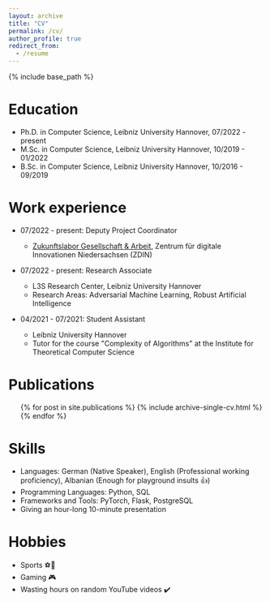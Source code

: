 ```yaml
---
layout: archive
title: "CV"
permalink: /cv/
author_profile: true
redirect_from:
  - /resume
---
```


{% include base_path %}

Education
======
* Ph.D. in Computer Science, Leibniz University Hannover, 07/2022 - present
* M.Sc. in Computer Science, Leibniz University Hannover, 10/2019 - 01/2022
* B.Sc. in Computer Science, Leibniz University Hannover, 10/2016 - 09/2019

Work experience
======

* 07/2022 - present: Deputy Project Coordinator
  * [Zukunftslabor Gesellschaft & Arbeit](https://zdin.de/zukunftslabore/gesellschaft-arbeit), Zentrum für digitale Innovationen Niedersachsen (ZDIN)
  
* 07/2022 - present: Research Associate
  * L3S Research Center, Leibniz University Hannover
  * Research Areas: Adversarial Machine Learning, Robust Artificial Intelligence
  
* 04/2021 - 07/2021: Student Assistant
  * Leibniz University Hannover
  * Tutor for the course "Complexity of Algorithms" at the Institute for Theoretical Computer Science


Publications
======
  <ul>{% for post in site.publications %}
    {% include archive-single-cv.html %}
  {% endfor %}</ul>


Skills
======
* Languages: German (Native Speaker), English (Professional working proficiency), Albanian (Enough for playground insults 👍)
* Programming Languages: Python, SQL
* Frameworks and Tools: PyTorch, Flask, PostgreSQL
* Giving an hour-long 10-minute presentation


Hobbies
======
* Sports ⚽🏀
* Gaming 🎮
* Wasting hours on random YouTube videos ✔️

